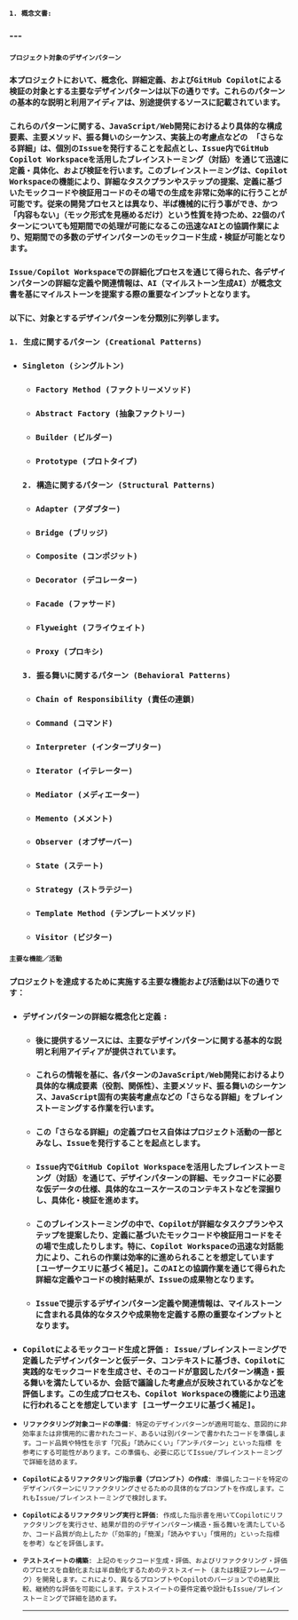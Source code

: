 **`1. 概念文書:`**

### ---

#### **`プロジェクト対象のデザインパターン`**

### `本プロジェクトにおいて、概念化、詳細定義、およびGitHub Copilotによる検証の対象とする主要なデザインパターンは以下の通りです。これらのパターンの基本的な説明と利用アイディアは、別途提供するソースに記載されています。`

### `これらのパターンに関する、JavaScript/Web開発におけるより具体的な構成要素、主要メソッド、振る舞いのシーケンス、実装上の考慮点などの 「さらなる詳細」は、個別のIssueを発行することを起点とし、Issue内でGitHub Copilot Workspaceを活用したブレインストーミング（対話）を通じて迅速に定義・具体化、および検証を行います。このブレインストーミングは、Copilot Workspaceの機能により、詳細なタスクプランやステップの提案、定義に基づいたモックコードや検証用コードのその場での生成を非常に効率的に行うことが可能です。従来の開発プロセスとは異なり、半ば機械的に行う事ができ、かつ「内容もない」（モック形式を見極めるだけ）という性質を持つため、22個のパターンについても短期間での処理が可能になるこの迅速なAIとの協調作業により、短期間での多数のデザインパターンのモックコード生成・検証が可能となります。`

### `Issue/Copilot Workspaceでの詳細化プロセスを通じて得られた、各デザインパターンの詳細な定義や関連情報は、AI（マイルストーン生成AI）が概念文書を基にマイルストーンを提案する際の重要なインプットとなります。`

### `以下に、対象とするデザインパターンを分類別に列挙します。`

### `1. 生成に関するパターン (Creational Patterns)` 

* ### `Singleton (シングルトン)`

  * ### `Factory Method (ファクトリーメソッド)`

  * ### `Abstract Factory (抽象ファクトリー)`

  * ### `Builder (ビルダー)`

  * ### `Prototype (プロトタイプ)`

  ### `2. 構造に関するパターン (Structural Patterns)` 

  * ### `Adapter (アダプター)`

  * ### `Bridge (ブリッジ)`

  * ### `Composite (コンポジット)`

  * ### `Decorator (デコレーター)`

  * ### `Facade (ファサード)`

  * ### `Flyweight (フライウェイト)`

  * ### `Proxy (プロキシ)`

  ### `3. 振る舞いに関するパターン (Behavioral Patterns)` 

  * ### `Chain of Responsibility (責任の連鎖)`

  * ### `Command (コマンド)`

  * ### `Interpreter (インタープリター)`

  * ### `Iterator (イテレーター)`

  * ### `Mediator (メディエーター)`

  * ### `Memento (メメント)`

  * ### `Observer (オブザーバー)`

  * ### `State (ステート)`

  * ### `Strategy (ストラテジー)`

  * ### `Template Method (テンプレートメソッド)`

  * ### `Visitor (ビジター)`

#### **`主要な機能／活動`**

### **`プロジェクトを達成するために実施する主要な機能および活動は以下の通りです：`**

* ### **`デザインパターンの詳細な概念化と定義`** `:` 

  * ### `後に提供するソースには、主要なデザインパターンに関する基本的な説明と利用アイディアが提供されています。`

  * ### `これらの情報を基に、各パターンのJavaScript/Web開発におけるより具体的な構成要素（役割、関係性）、主要メソッド、振る舞いのシーケンス、JavaScript固有の実装考慮点などの「さらなる詳細」をブレインストーミングする作業を行います。`

  * ### `この「さらなる詳細」の定義プロセス自体はプロジェクト活動の一部とみなし、Issueを発行することを起点とします。`

  * ### `Issue内でGitHub Copilot Workspaceを活用したブレインストーミング（対話）を通じて、デザインパターンの詳細、モックコードに必要な仮データの仕様、具体的なユースケースのコンテキストなどを深掘りし、具体化・検証を進めます。`

  * ### `このブレインストーミングの中で、Copilotが詳細なタスクプランやステップを提案したり、定義に基づいたモックコードや検証用コードをその場で生成したりします。特に、Copilot Workspaceの迅速な対話能力により、これらの作業は効率的に進められることを想定しています [ユーザークエリに基づく補足]。このAIとの協調作業を通じて得られた詳細な定義やコードの検討結果が、Issueの成果物となります。`

  * ### `Issueで提示するデザインパターン定義や関連情報は、マイルストーンに含まれる具体的なタスクや成果物を定義する際の重要なインプットとなります。`

* ### **`Copilotによるモックコード生成と評価`** `: Issue/ブレインストーミングで定義したデザインパターンと仮データ、コンテキストに基づき、Copilotに実践的なモックコードを生成させ、そのコードが意図したパターン構造・振る舞いを満たしているか、会話で議論した考慮点が反映されているかなどを評価します。この生成プロセスも、Copilot Workspaceの機能により迅速に行われることを想定しています [ユーザークエリに基づく補足]。`  

* **`リファクタリング対象コードの準備`**`: 特定のデザインパターンが適用可能な、意図的に非効率または非慣用的に書かれたコード、あるいは別パターンで書かれたコードを準備します。コード品質や特性を示す「冗長」「読みにくい」「アンチパターン」といった指標 を参考にする可能性があります。この準備も、必要に応じてIssue/ブレインストーミングで詳細を詰めます。`

* **`Copilotによるリファクタリング指示書（プロンプト）の作成`**`: 準備したコードを特定のデザインパターンにリファクタリングさせるための具体的なプロンプトを作成します。これもIssue/ブレインストーミングで検討します。`

* **`Copilotによるリファクタリング実行と評価`**`: 作成した指示書を用いてCopilotにリファクタリングを実行させ、結果が目的のデザインパターン構造・振る舞いを満たしているか、コード品質が向上したか（「効率的」「簡潔」「読みやすい」「慣用的」といった指標 を参考）などを評価します。`

* **`テストスイートの構築`**`: 上記のモックコード生成・評価、およびリファクタリング・評価のプロセスを自動化または半自動化するためのテストスイート（または検証フレームワーク）を開発します。これにより、異なるプロンプトやCopilotのバージョンでの結果比較、継続的な評価を可能にします。テストスイートの要件定義や設計もIssue/ブレインストーミングで詳細を詰めます。`

  ---
